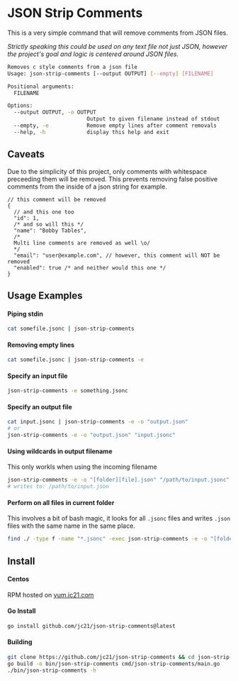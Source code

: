# JSON Strip Comments

This is a very simple command that will remove comments from JSON files.

_Strictly speaking this could be used on any text file not just JSON, however
the project's goal and logic is centered around JSON files._

```bash
Removes c style comments from a json file
Usage: json-strip-comments [--output OUTPUT] [--empty] [FILENAME]

Positional arguments:
  FILENAME

Options:
  --output OUTPUT, -o OUTPUT
                         Output to given filename instead of stdout
  --empty, -e            Remove empty lines after comment removals
  --help, -h             display this help and exit
```

## Caveats

Due to the simplicity of this project, only comments with whitespace preceeding them
will be removed. This prevents removing false positive comments from the inside of a
json string for example.

```jsonc
// this comment will be removed
{
  // and this one too
  "id": 1,
  /* and so will this */
  "name": "Bobby Tables",
  /*
  Multi line comments are removed as well \o/
  */
  "email": "user@example.com", // however, this comment will NOT be removed
  "enabled": true /* and neither would this one */
}
```

## Usage Examples

#### Piping stdin

```bash
cat somefile.jsonc | json-strip-comments
```

#### Removing empty lines

```bash
cat somefile.jsonc | json-strip-comments -e
```

#### Specify an input file

```bash
json-strip-comments -e something.jsonc
```

#### Specify an output file

```bash
cat input.jsonc | json-strip-comments -e -o "output.json"
# or
json-strip-comments -e -o "output.json" "input.jsonc"
```

#### Using wildcards in output filename

This only workls when using the incoming filename

```bash
json-strip-comments -e -o "[folder][file].json" "/path/to/input.jsonc"
# writes to: /path/to/input.json
```

#### Perform on all files in current folder

This involves a bit of bash magic, it looks for all `.jsonc` files
and writes `.json` files with the same name in the same place.

```bash
find ./ -type f -name "*.jsonc" -exec json-strip-comments -e -o "[folder][file].json" "{}" \;
```


## Install

#### Centos

RPM hosted on [yum.jc21.com](https://yum.jc21.com)

#### Go Install

```bash
go install github.com/jc21/json-strip-comments@latest
```


#### Building

```bash
git clone https://github.com/jc21/json-strip-comments && cd json-strip-comments
go build -o bin/json-strip-comments cmd/json-strip-comments/main.go
./bin/json-strip-comments -h
```
